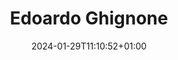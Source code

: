 ---
title: "Edoardo Ghignone"
date: 2024-01-29T11:10:52+01:00
draft: false
image: "img/default.jpg"
description: Supervisor
---